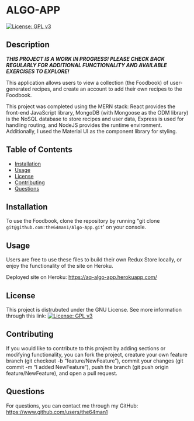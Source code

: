 

# ALGO-APP
[![License: GPL v3](https://img.shields.io/badge/License-GPLv3-blue.svg)](https://www.gnu.org/licenses/gpl-3.0)

## Description

***THIS PROJECT IS A WORK IN PROGRESS! PLEASE CHECK BACK REGULARLY FOR ADDITIONAL FUNCTIONALITY AND AVAILABLE EXERCISES TO EXPLORE!***
    
This application allows users to view a collection (the Foodbook) of user-generated recipes, and create an account to add their own recipes to the Foodbook.

This project was completed using the MERN stack: React provides the front-end JavaScript library, MongoDB (with Mongoose as the ODM library) is the NoSQL database to store recipes and user data, Express is used for handling routing, and NodeJS provides the runtime environment. Additionally, I used the Material UI as the component library for styling.

## Table of Contents
    
- [Installation](#installation)
- [Usage](#usage)
- [License](#license)
- [Contributing](#contributing)
- [Questions](#questions)
    
## Installation
    
To use the Foodbook, clone the repository by running "git clone `git@github.com:the64man1/Algo-App.git`' on your console. 

## Usage
    
Users are free to use these files to build their own Redux Store locally, or enjoy the functionality of the site on Heroku.

Deployed site on Heroku: https://aq-algo-app.herokuapp.com/
    
## License
    
This project is distrubuted under the GNU License. See more information through this link: [![License: GPL v3](https://img.shields.io/badge/License-GPLv3-blue.svg)](https://www.gnu.org/licenses/gpl-3.0)
    
## Contributing
    
If you would like to contribute to this project by adding sections or modifying functionality, you can fork the project, creature your own feature branch (git checkout -b “feature/NewFeature”), commit your changes (git commit -m “I added NewFeature”), push the branch (git push origin feature/NewFeature), and open a pull request.
    
## Questions
    
For questions, you can contact me through my GitHub: https://www.github.com/users/the64man1